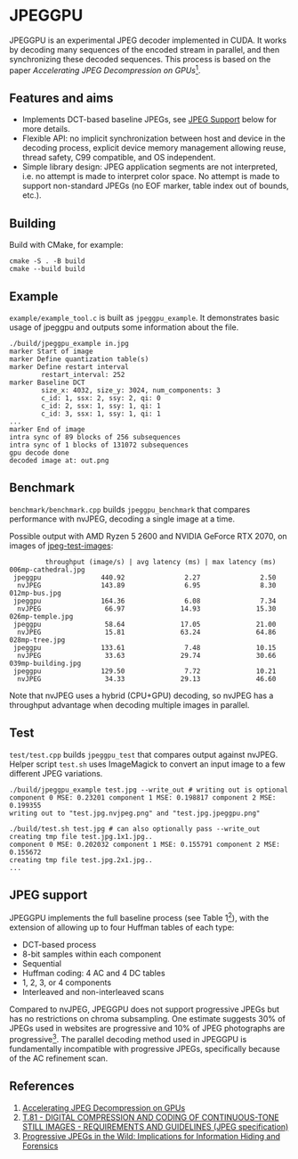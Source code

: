 # JPEGGPU

JPEGGPU is an experimental JPEG decoder implemented in CUDA. It works by decoding many sequences of the encoded stream in parallel, and then synchronizing these decoded sequences. This process is based on the paper _Accelerating JPEG Decompression on GPUs_[<sup>1</sup>](#references).

## Features and aims

- Implements DCT-based baseline JPEGs, see [JPEG Support](#jpeg-support) below for more details.
- Flexible API: no implicit synchronization between host and device in the decoding process, explicit device memory management allowing reuse, thread safety, C99 compatible, and OS independent.
- Simple library design: JPEG application segments are not interpreted, i.e. no attempt is made to interpret color space. No attempt is made to support non-standard JPEGs (no EOF marker, table index out of bounds, etc.).

## Building

Build with CMake, for example:

```shell
cmake -S . -B build
cmake --build build
```

## Example

`example/example_tool.c` is built as `jpeggpu_example`. It demonstrates basic usage of jpeggpu and outputs some information about the file.

```shell
./build/jpeggpu_example in.jpg
marker Start of image
marker Define quantization table(s)
marker Define restart interval
        restart_interval: 252
marker Baseline DCT
        size_x: 4032, size_y: 3024, num_components: 3
        c_id: 1, ssx: 2, ssy: 2, qi: 0
        c_id: 2, ssx: 1, ssy: 1, qi: 1
        c_id: 3, ssx: 1, ssy: 1, qi: 1
...
marker End of image
intra sync of 89 blocks of 256 subsequences
intra sync of 1 blocks of 131072 subsequences
gpu decode done
decoded image at: out.png
```

## Benchmark

`benchmark/benchmark.cpp` builds `jpeggpu_benchmark` that compares performance with nvJPEG, decoding a single image at a time.

Possible output with AMD Ryzen 5 2600 and NVIDIA GeForce RTX 2070, on images of [jpeg-test-images](https://github.com/nolmoonen/jpeg-test-images):

```shell
         throughput (image/s) | avg latency (ms) | max latency (ms)
006mp-cathedral.jpg
 jpeggpu               440.92               2.27               2.50
  nvJPEG               143.89               6.95               8.30
012mp-bus.jpg
 jpeggpu               164.36               6.08               7.34
  nvJPEG                66.97              14.93              15.30
026mp-temple.jpg
 jpeggpu                58.64              17.05              21.00
  nvJPEG                15.81              63.24              64.86
028mp-tree.jpg
 jpeggpu               133.61               7.48              10.15
  nvJPEG                33.63              29.74              30.66
039mp-building.jpg
 jpeggpu               129.50               7.72              10.21
  nvJPEG                34.33              29.13              46.60
```

Note that nvJPEG uses a hybrid (CPU+GPU) decoding, so nvJPEG has a throughput advantage when decoding multiple images in parallel.

## Test

`test/test.cpp` builds `jpeggpu_test` that compares output against nvJPEG. Helper script `test.sh` uses ImageMagick to convert an input image to a few different JPEG variations.

```shell
./build/jpeggpu_example test.jpg --write_out # writing out is optional
component 0 MSE: 0.23201 component 1 MSE: 0.198817 component 2 MSE: 0.199355
writing out to "test.jpg.nvjpeg.png" and "test.jpg.jpeggpu.png"

./build/test.sh test.jpg # can also optionally pass --write_out
creating tmp file test.jpg.1x1.jpg..
component 0 MSE: 0.202032 component 1 MSE: 0.155791 component 2 MSE: 0.155672 
creating tmp file test.jpg.2x1.jpg..
...
```

## JPEG support

JPEGGPU implements the full baseline process (see Table 1[<sup>2</sup>](#references)), with the extension of allowing up to four Huffman tables of each type:

- DCT-based process
- 8-bit samples within each component
- Sequential
- Huffman coding: 4 AC and 4 DC tables
- 1, 2, 3, or 4 components
- Interleaved and non-interleaved scans

Compared to nvJPEG, JPEGGPU does not support progressive JPEGs but has no restrictions on chroma subsampling. One estimate suggests 30% of JPEGs used in websites are progressive and 10% of JPEG photographs are progressive[<sup>3</sup>](#references). The parallel decoding method used in JPEGGPU is fundamentally incompatible with progressive JPEGs, specifically because of the AC refinement scan.

## References

1. [Accelerating JPEG Decompression on GPUs](https://arxiv.org/abs/2111.09219)
2. [T.81 - DIGITAL COMPRESSION AND CODING OF CONTINUOUS-TONE STILL IMAGES - REQUIREMENTS AND GUIDELINES (JPEG specification)](https://www.w3.org/Graphics/JPEG/itu-t81.pdf)
3. [Progressive JPEGs in the Wild: Implications for Information Hiding and Forensics](https://informationsecurity.uibk.ac.at/pdfs/HB2023_IHMMSEC.pdf)
